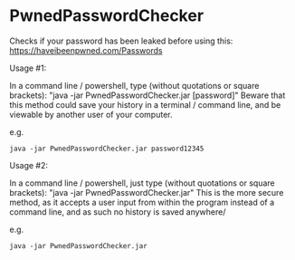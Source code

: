 # PwnedPasswordChecker
Checks if your password has been leaked before using this: https://haveibeenpwned.com/Passwords

Usage #1:

In a command line / powershell, type (without quotations or square brackets): "java -jar PwnedPasswordChecker.jar [password]"
Beware that this method could save your history in a terminal / command line, and be viewable by another user of your computer.

e.g.

`java -jar PwnedPasswordChecker.jar password12345`

Usage #2:

In a command line / powershell, just type (without quotations or square brackets): "java -jar PwnedPasswordChecker.jar"
This is the more secure method, as it accepts a user input from within the program instead of a command line, and as such no history is saved anywhere/

e.g.

`java -jar PwnedPasswordChecker.jar`
